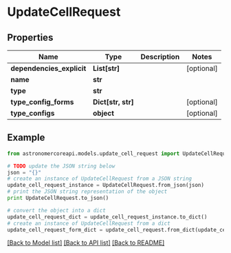 # UpdateCellRequest


## Properties
Name | Type | Description | Notes
------------ | ------------- | ------------- | -------------
**dependencies_explicit** | **List[str]** |  | [optional] 
**name** | **str** |  | 
**type** | **str** |  | 
**type_config_forms** | **Dict[str, str]** |  | [optional] 
**type_configs** | **object** |  | [optional] 

## Example

```python
from astronomercoreapi.models.update_cell_request import UpdateCellRequest

# TODO update the JSON string below
json = "{}"
# create an instance of UpdateCellRequest from a JSON string
update_cell_request_instance = UpdateCellRequest.from_json(json)
# print the JSON string representation of the object
print UpdateCellRequest.to_json()

# convert the object into a dict
update_cell_request_dict = update_cell_request_instance.to_dict()
# create an instance of UpdateCellRequest from a dict
update_cell_request_form_dict = update_cell_request.from_dict(update_cell_request_dict)
```
[[Back to Model list]](../README.md#documentation-for-models) [[Back to API list]](../README.md#documentation-for-api-endpoints) [[Back to README]](../README.md)


